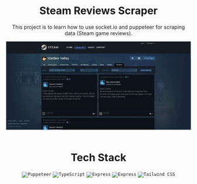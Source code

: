 <div align="center">
   <h1>
      Steam Reviews Scraper
   </h1>
   <p>
    This project is to learn how to use socket.io and puppeteer for scraping data (Steam game reviews).
   </p>
   <img src="public/demo.gif">
</div>

<br>

<div align="center">
   <h1>Tech Stack</h1>
</div>
<div align="center">
	<code><img width="80" src="https://github.com/marwin1991/profile-technology-icons/assets/136815194/ab742751-b55b-43d7-8f49-9a67e293f67c" alt="Puppeteer" title="Puppeteer"/></code>
   <code><img width="80" src="https://user-images.githubusercontent.com/25181517/183890598-19a0ac2d-e88a-4005-a8df-1ee36782fde1.png" alt="TypeScript" title="TypeScript"/></code>
	<code><img width="80" src="https://user-images.githubusercontent.com/25181517/183859966-a3462d8d-1bc7-4880-b353-e2cbed900ed6.png" alt="Express" title="Express"/></code>
   <code><img width="80" color="white" src="https://socket.io/images/logo.svg" alt="Express" title="Express"/></code>
	<code><img width="80" src="https://user-images.githubusercontent.com/25181517/202896760-337261ed-ee92-4979-84c4-d4b829c7355d.png" alt="Tailwind CSS" title="Tailwind CSS"/></code>
</div>

